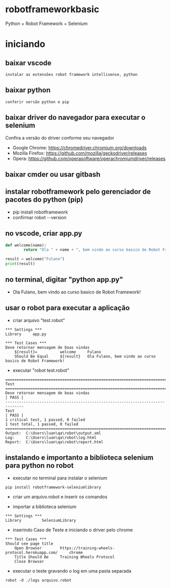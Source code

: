 # robotframeworkbasic
Python + Robot Framework + Selenium

# iniciando

## baixar vscode
	instalar as extensões robot framework intellisense, python

## baixar python
	conferir versão python e pip

## baixar driver do navegador para executar o selenium

Confira a versão do driver conforme seu navegador
* Google Chrome: https://chromedriver.chromium.org/downloads
* Mozilla Firefox: https://github.com/mozilla/geckodriver/releases
* Opera: https://github.com/operasoftware/operachromiumdriver/releases

## baixar cmder ou usar gitbash

## instalar robotframework pelo gerenciador de pacotes do python (pip)
	
* pip install robotframework
* confirmar robot --version

## no vscode, criar app.py

```python
def welcome(name):
        return "Ola " + name + ", bem vindo ao curso basico de Robot Framework!"

result = welcome("Fulano")
print(result) 
```

## no terminal, digitar "python app.py"
	
* Ola Fulano, bem vindo ao curso basico de Robot Framework!

## usar o robot para executar a aplicação
	
* criar arquivo "test.robot"

```
*** Settings ***
Library     app.py

*** Test Cases ***
Deve retornar mensagem de boas vindas
    ${result}=          welcome     Fulano
    Should Be Equal     ${result}   Ola Fulano, bem vindo ao curso basico de Robot Framework!
```

* executar "robot test.robot"
		
```
==============================================================================
Test
==============================================================================
Deve retornar mensagem de boas vindas                                 | PASS |
------------------------------------------------------------------------------
Test                                                                  | PASS |
1 critical test, 1 passed, 0 failed
1 test total, 1 passed, 0 failed
==============================================================================
Output:  C:\Users\luan\qa\robot\output.xml
Log:     C:\Users\luan\qa\robot\log.html
Report:  C:\Users\luan\qa\robot\report.html
```

## instalando e importanto a biblioteca selenium para python no robot

* executar no terminal para instalar o selenium
~~~
pip install robotframework-seleniumlibrary
~~~

* criar um arquivo.robot e inserir os comandos

* importar a biblioteca selenium
~~~
*** Settings ***
Library         SeleniumLibrary
~~~

* inserindo Caso de Teste e iniciando o driver pelo chrome
~~~
*** Test Cases ***
Should see page title
    Open Browser        https://training-wheels-protocol.herokuapp.com/     chrome
    Title Should Be     Training Wheels Protocol
    Close Browser
~~~

* executar o teste gravando o log em uma pasta separada
~~~
robot -d ./logs arquivo.robot
~~~